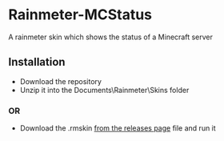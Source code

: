 # Rainmeter-MCStatus
A rainmeter skin which shows the status of a Minecraft server

## Installation
* Download the repository
* Unzip it into the Documents\\Rainmeter\\Skins folder
### OR
* Download the .rmskin [from the releases page](https://github.com/Iapetus-11/Rainmeter-MCStatus/releases/) file and run it
